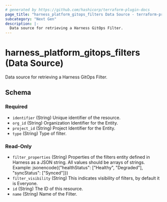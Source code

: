 ```yaml
---
# generated by https://github.com/hashicorp/terraform-plugin-docs
page_title: "harness_platform_gitops_filters Data Source - terraform-provider-harness"
subcategory: "Next Gen"
description: |-
  Data source for retrieving a Harness GitOps Filter.
---
```


# harness_platform_gitops_filters (Data Source)

Data source for retrieving a Harness GitOps Filter.



<!-- schema generated by tfplugindocs -->
## Schema

### Required

- `identifier` (String) Unique identifier of the resource.
- `org_id` (String) Organization Identifier for the Entity.
- `project_id` (String) Project Identifier for the Entity.
- `type` (String) Type of filter.

### Read-Only

- `filter_properties` (String) Properties of the filters entity defined in Harness as a JSON string. All values should be arrays of strings. Example: jsonencode({"healthStatus": ["Healthy", "Degraded"], "syncStatus": ["Synced"]})
- `filter_visibility` (String) This indicates visibility of filters, by default it is Everyone.
- `id` (String) The ID of this resource.
- `name` (String) Name of the Filter.
